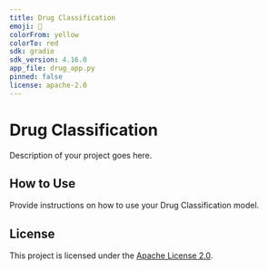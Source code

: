 ```yaml
---
title: Drug Classification
emoji: 💊
colorFrom: yellow
colorTo: red
sdk: gradio
sdk_version: 4.16.0
app_file: drug_app.py
pinned: false
license: apache-2.0
---
```


# Drug Classification

Description of your project goes here.

## How to Use

Provide instructions on how to use your Drug Classification model.

## License

This project is licensed under the [Apache License 2.0](LICENSE).

